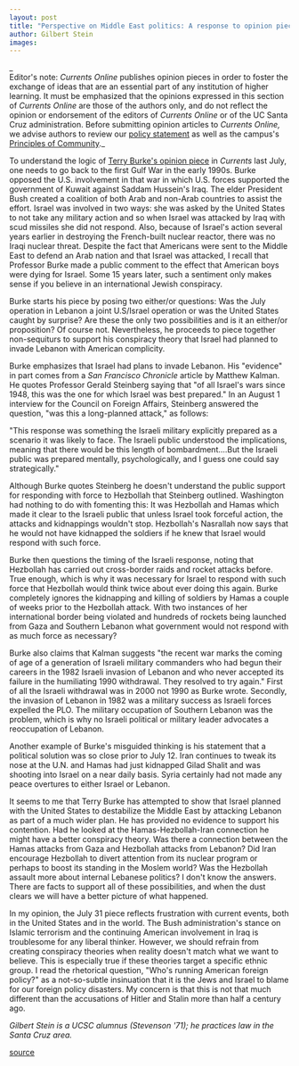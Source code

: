 ```yaml
---
layout: post
title: "Perspective on Middle East politics: A response to opinion piece by professor Terry Burke"
author: Gilbert Stein
images:
---
```


_  
Editor's note: _Currents Online_ publishes opinion pieces in order to foster the exchange of ideas that are an essential part of any institution of higher learning. It must be emphasized that the opinions expressed in this section of _Currents Online_ are those of the authors only, and do not reflect the opinion or endorsement of the editors of _Currents Online_ or of the UC Santa Cruz administration. Before submitting opinion articles to _Currents Online,_ we advise authors to review our [policy statement][1] as well as the campus's [Principles of Community][2]._

To understand the logic of [Terry Burke's opinion piece][3] in _Currents_ last July, one needs to go back to the first Gulf War in the early 1990s. Burke opposed the U.S. involvement in that war in which U.S. forces supported the government of Kuwait against Saddam Hussein's Iraq. The elder President Bush created a coalition of both Arab and non-Arab countries to assist the effort. Israel was involved in two ways: she was asked by the United States to not take any military action and so when Israel was attacked by Iraq with scud missiles she did not respond. Also, because of Israel's action several years earlier in destroying the French-built nuclear reactor, there was no Iraqi nuclear threat. Despite the fact that Americans were sent to the Middle East to defend an Arab nation and that Israel was attacked, I recall that Professor Burke made a public comment to the effect that American boys were dying for Israel. Some 15 years later, such a sentiment only makes sense if you believe in an international Jewish conspiracy.

Burke starts his piece by posing two either/or questions: Was the July operation in Lebanon a joint U.S/Israel operation or was the United States caught by surprise? Are these the only two possibilities and is it an either/or proposition? Of course not. Nevertheless, he proceeds to piece together non-sequiturs to support his conspiracy theory that Israel had planned to invade Lebanon with American complicity.

Burke emphasizes that Israel had plans to invade Lebanon. His "evidence" in part comes from a _San Francisco Chronicle_ article by Matthew Kalman. He quotes Professor Gerald Steinberg saying that "of all Israel's wars since 1948, this was the one for which Israel was best prepared." In an August 1 interview for the Council on Foreign Affairs, Steinberg answered the question, "was this a long-planned attack," as follows:

"This response was something the Israeli military explicitly prepared as a scenario it was likely to face. The Israeli public understood the implications, meaning that there would be this length of bombardment....But the Israeli public was prepared mentally, psychologically, and I guess one could say strategically."

Although Burke quotes Steinberg he doesn't understand the public support for responding with force to Hezbollah that Steinberg outlined. Washington had nothing to do with fomenting this: It was Hezbollah and Hamas which made it clear to the Israeli public that unless Israel took forceful action, the attacks and kidnappings wouldn't stop. Hezbollah's Nasrallah now says that he would not have kidnapped the soldiers if he knew that Israel would respond with such force.

Burke then questions the timing of the Israeli response, noting that Hezbollah has carried out cross-border raids and rocket attacks before. True enough, which is why it was necessary for Israel to respond with such force that Hezbollah would think twice about ever doing this again. Burke completely ignores the kidnapping and killing of soldiers by Hamas a couple of weeks prior to the Hezbollah attack. With two instances of her international border being violated and hundreds of rockets being launched from Gaza and Southern Lebanon what government would not respond with as much force as necessary?

Burke also claims that Kalman suggests "the recent war marks the coming of age of a generation of Israeli military commanders who had begun their careers in the 1982 Israeli invasion of Lebanon and who never accepted its failure in the humiliating 1990 withdrawal. They resolved to try again." First of all the Israeli withdrawal was in 2000 not 1990 as Burke wrote. Secondly, the invasion of Lebanon in 1982 was a military success as Israeli forces expelled the PLO. The military occupation of Southern Lebanon was the problem, which is why no Israeli political or military leader advocates a reoccupation of Lebanon.

Another example of Burke's misguided thinking is his statement that a political solution was so close prior to July 12. Iran continues to tweak its nose at the U.N. and Hamas had just kidnapped Gilad Shalit and was shooting into Israel on a near daily basis. Syria certainly had not made any peace overtures to either Israel or Lebanon.

It seems to me that Terry Burke has attempted to show that Israel planned with the United States to destabilize the Middle East by attacking Lebanon as part of a much wider plan. He has provided no evidence to support his contention. Had he looked at the Hamas-Hezbollah-Iran connection he might have a better conspiracy theory. Was there a connection between the Hamas attacks from Gaza and Hezbollah attacks from Lebanon? Did Iran encourage Hezbollah to divert attention from its nuclear program or perhaps to boost its standing in the Moslem world? Was the Hezbollah assault more about internal Lebanese politics? I don't know the answers. There are facts to support all of these possibilities, and when the dust clears we will have a better picture of what happened.

In my opinion, the July 31 piece reflects frustration with current events, both in the United States and in the world. The Bush administration's stance on Islamic terrorism and the continuing American involvement in Iraq is troublesome for any liberal thinker. However, we should refrain from creating conspiracy theories when reality doesn't match what we want to believe. This is especially true if these theories target a specific ethnic group. I read the rhetorical question, "Who's running American foreign policy?" as a not-so-subtle insinuation that it is the Jews and Israel to blame for our foreign policy disasters. My concern is that this is not that much different than the accusations of Hitler and Stalin more than half a century ago.

_Gilbert Stein is a UCSC alumnus (Stevenson '71); he practices law in the Santa Cruz area._

[1]: http://www.ucsc.edu/currents/policy.asp#opinion
[2]: http://www.ucsc.edu/about/principles_community.asp
[3]: http://currents.ucsc.edu/06-07/07-31/opinion-burke.asp

[source](http://www1.ucsc.edu/currents/06-07/10-30/opinion-stein.asp "Permalink to opinion-stein")
